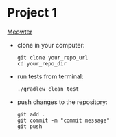 # Project 1

[Meowter](Project1_Final.pdf)

<ul>
<li>
clone in your computer: 

```
git clone your_repo_url
cd your_repo_dir
```
</li>

<li>
run tests from terminal:

```
./gradlew clean test
```
</li>

<li>
push changes to the repository:

```
git add . 
git commit -m "commit message"
git push
```
</li>
</ul>
